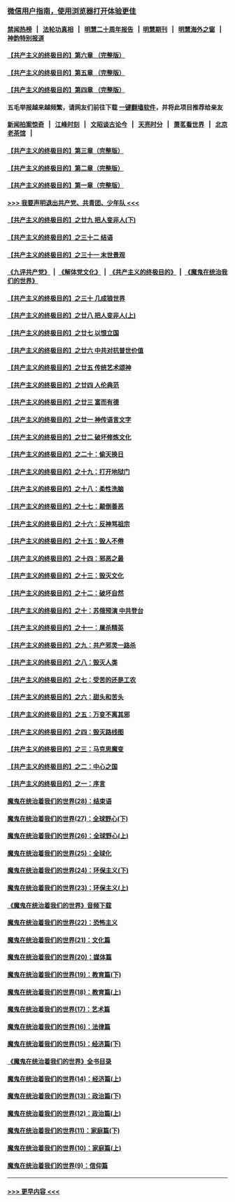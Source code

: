 ### [微信用户指南，使用浏览器打开体验更佳](https://github.com/gfw-breaker/banned-news1/blob/master/indexes/wechat-guide.md?t=0)
#### [禁闻热榜](热点新闻.md?t=0)  &nbsp;&nbsp;|&nbsp;&nbsp; [法轮功真相](https://github.com/gfw-breaker/truth/blob/master/README.md?t=0) &nbsp;&nbsp;|&nbsp;&nbsp; [明慧二十周年报告](https://github.com/gfw-breaker/mh-reports/blob/master/README.md?t=0) &nbsp;&nbsp;|&nbsp;&nbsp;[明慧期刊](https://github.com/gfw-breaker/mh-qikan) &nbsp;&nbsp;|&nbsp;&nbsp; [明慧海外之窗](https://github.com/gfw-breaker/mh-news/blob/master/README.md?t=0) &nbsp;&nbsp;|&nbsp;&nbsp; [神韵特别报道](https://github.com/gfw-breaker/mh-news/blob/master/shenyun.md?t=0)
#### [【共产主义的终极目的】第六章 （完整版）](../pages/nsc422/n11428913.md?t=02092311) 
#### [【共产主义的终极目的】第五章 （完整版）](../pages/nsc422/n11428912.md?t=02092311) 
#### [【共产主义的终极目的】第四章 （完整版）](../pages/nsc422/n11428907.md?t=02092311) 
#### 五毛举报越来越频繁，请网友们前往下载 [一键翻墙软件](https://github.com/gfw-breaker/ssr-accounts)，并将此项目推荐给亲友
#### [新闻拍案惊奇](https://github.com/gfw-breaker/banned-news1/blob/master/pages/link4.md) &nbsp;&nbsp;|&nbsp;&nbsp; [江峰时刻](https://github.com/gfw-breaker/banned-news1/blob/master/pages/link4.md) &nbsp;&nbsp;|&nbsp;&nbsp; [文昭谈古论今](https://github.com/gfw-breaker/banned-news1/blob/master/pages/link4.md) &nbsp;&nbsp;|&nbsp;&nbsp; [天亮时分](https://github.com/gfw-breaker/banned-news1/blob/master/pages/link4.md) &nbsp;&nbsp;|&nbsp;&nbsp; [萧茗看世界](https://github.com/gfw-breaker/banned-news1/blob/master/pages/link4.md) &nbsp;&nbsp;|&nbsp;&nbsp; [北京老茶馆](https://github.com/gfw-breaker/banned-news1/blob/master/pages/link4.md) &nbsp;&nbsp;|&nbsp;&nbsp; 
#### [【共产主义的终极目的】第三章（完整版）](../pages/nsc422/n11428848.md?t=02092311) 
#### [【共产主义的终极目的】第二章（完整版）](../pages/nsc422/n11428831.md?t=02092311) 
#### [【共产主义的终极目的】第一章（完整版）](../pages/nsc422/n11417651.md?t=02092311) 
#### [>>> 我要声明退出共产党、共青团、少年队 <<<](https://github.com/begood0513/goodnews/blob/master/quit/letter.md) 
#### [【共产主义的终极目的】之廿九 把人变非人(下)](../pages/nsc422/n11344140.md?t=02092311) 
#### [【共产主义的终极目的】之三十二 结语](../pages/nsc422/n11360535.md?t=02092311) 
#### [【共产主义的终极目的】之三十一 末世景观](../pages/nsc422/n11351129.md?t=02092311) 
#### [《九评共产党》](https://github.com/begood0513/9ping.md/blob/master/README.md) &nbsp;|&nbsp; [《解体党文化》](../../../../jtdwh.md/blob/master/README.md)  &nbsp;|&nbsp; [《共产主义的终极目的》](../../../../gczydzjmd.md/blob/master/README.md) &nbsp;|&nbsp; [《魔鬼在统治我们的世界》](../../../../mgztzwmdsj.md/blob/master/README.md) 
#### [【共产主义的终极目的】之三十 几成狼世界](../pages/nsc422/n11348280.md?t=02092311) 
#### [【共产主义的终极目的】之廿八 把人变非人(上)](../pages/nsc422/n11340492.md?t=02092311) 
#### [【共产主义的终极目的】之廿七 以恨立国](../pages/nsc422/n11336944.md?t=02092311) 
#### [【共产主义的终极目的】之廿六 中共对抗普世价值](../pages/nsc422/n11324785.md?t=02092311) 
#### [【共产主义的终极目的】之廿五 传统艺术颂神](../pages/nsc422/n11296396.md?t=02092311) 
#### [【共产主义的终极目的】之廿四 人伦典范](../pages/nsc422/n11296397.md?t=02092311) 
#### [【共产主义的终极目的】之廿三 富而有德](../pages/nsc422/n11283598.md?t=02092311) 
#### [【共产主义的终极目的】之廿一 神传语言文字](../pages/nsc422/n11263265.md?t=02092311) 
#### [【共产主义的终极目的】之廿二 破坏修炼文化](../pages/nsc422/n11245728.md?t=02092311) 
#### [【共产主义的终极目的】之二十：偷天换日](../pages/nsc422/n11238846.md?t=02092311) 
#### [【共产主义的终极目的】之十九：打开地狱门](../pages/nsc422/n11206376.md?t=02092311) 
#### [【共产主义的终极目的】之十八：柔性洗脑](../pages/nsc422/n11199994.md?t=02092311) 
#### [【共产主义的终极目的】之十七：颠倒善恶](../pages/nsc422/n11179782.md?t=02092311) 
#### [【共产主义的终极目的】之十六：反神骂祖宗](../pages/nsc422/n11166798.md?t=02092311) 
#### [【共产主义的终极目的】之十五：毁人不倦](../pages/nsc422/n11166792.md?t=02092311) 
#### [【共产主义的终极目的】之十四：邪恶之最](../pages/nsc422/n11150249.md?t=02092311) 
#### [【共产主义的终极目的】之十三：毁灭文化](../pages/nsc422/n11135227.md?t=02092311) 
#### [【共产主义的终极目的】之十二：破坏自然](../pages/nsc422/n11135214.md?t=02092311) 
#### [【共产主义的终极目的】之十：苏俄预演 中共登台](../pages/nsc422/n11118424.md?t=02092311) 
#### [【共产主义的终极目的】之十一：屠杀精英](../pages/nsc422/n11118442.md?t=02092311) 
#### [【共产主义的终极目的】之九：共产邪灵一路杀](../pages/nsc422/n11114139.md?t=02092311) 
#### [【共产主义的终极目的】之八：毁灭人类](../pages/nsc422/n11108503.md?t=02092311) 
#### [【共产主义的终极目的】之七：受苦的还是工农](../pages/nsc422/n11101809.md?t=02092311) 
#### [【共产主义的终极目的】之六：甜头和苦头](../pages/nsc422/n11096971.md?t=02092311) 
#### [【共产主义的终极目的】之五：万变不离其邪](../pages/nsc422/n11091285.md?t=02092311) 
#### [【共产主义的终极目的】之四：毁灭路线图](../pages/nsc422/n11086284.md?t=02092311) 
#### [【共产主义的终极目的】之三：马克思魔变](../pages/nsc422/n11061941.md?t=02092311) 
#### [【共产主义的终极目的】之二：中心之国](../pages/nsc422/n11047728.md?t=02092311) 
#### [【共产主义的终极目的】之一：序言](../pages/nsc422/n11086077.md?t=02092311) 
#### [魔鬼在统治着我们的世界(28)：结束语](../pages/nsc422/n10936246.md?t=02092311) 
#### [魔鬼在统治着我们的世界(27)：全球野心(下)](../pages/nsc422/n10928319.md?t=02092311) 
#### [魔鬼在统治着我们的世界(26)：全球野心(上)](../pages/nsc422/n10900318.md?t=02092311) 
#### [魔鬼在统治着我们的世界(25)：全球化](../pages/nsc422/n10788205.md?t=02092311) 
#### [魔鬼在统治着我们的世界(24)：环保主义(下)](../pages/nsc422/n10695307.md?t=02092311) 
#### [魔鬼在统治着我们的世界(23)：环保主义(上)](../pages/nsc422/n10688613.md?t=02092311) 
#### [《魔鬼在统治着我们的世界》音频下载](../pages/nsc422/n10635553.md?t=02092311) 
#### [魔鬼在统治着我们的世界(22)：恐怖主义](../pages/nsc422/n10614727.md?t=02092311) 
#### [魔鬼在统治着我们的世界(21)：文化篇](../pages/nsc422/n10597706.md?t=02092311) 
#### [魔鬼在统治着我们的世界(20)：媒体篇](../pages/nsc422/n10586579.md?t=02092311) 
#### [魔鬼在统治着我们的世界(19)：教育篇(下)](../pages/nsc422/n10564808.md?t=02092311) 
#### [魔鬼在统治着我们的世界(18)：教育篇(上)](../pages/nsc422/n10526970.md?t=02092311) 
#### [魔鬼在统治着我们的世界(17)：艺术篇](../pages/nsc422/n10499093.md?t=02092311) 
#### [魔鬼在统治着我们的世界(16)：法律篇](../pages/nsc422/n10485969.md?t=02092311) 
#### [魔鬼在统治着我们的世界(15)：经济篇(下)](../pages/nsc422/n10469975.md?t=02092311) 
#### [《魔鬼在统治着我们的世界》全书目录](../pages/nsc422/n10464261.md?t=02092311) 
#### [魔鬼在统治着我们的世界(14)：经济篇(上)](../pages/nsc422/n10457370.md?t=02092311) 
#### [魔鬼在统治着我们的世界(13)：政治篇(下)](../pages/nsc422/n10448270.md?t=02092311) 
#### [魔鬼在统治着我们的世界(12)：政治篇(上)](../pages/nsc422/n10444576.md?t=02092311) 
#### [魔鬼在统治着我们的世界(11)：家庭篇(下)](../pages/nsc422/n10440961.md?t=02092311) 
#### [魔鬼在统治着我们的世界(10)：家庭篇(上)](../pages/nsc422/n10435448.md?t=02092311) 
#### [魔鬼在统治着我们的世界(9)：信仰篇](../pages/nsc422/n10432159.md?t=02092311) 

----
#### [ >>> 更早内容 <<< ](../indexes/nsc422-earlier.md)
